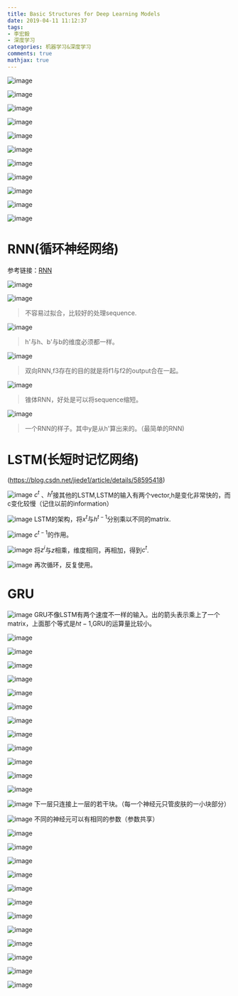 ```yaml
---
title: Basic Structures for Deep Learning Models
date: 2019-04-11 11:12:37
tags:
- 李宏毅
- 深度学习
categories: 机器学习&深度学习
comments: true
mathjax: true
---
```

![image](https://media.githubusercontent.com/media/Tovi-A/tovi-a.github.io/hexo/Additional_Resources/lihongyi-kejian/1.png)

![image](https://media.githubusercontent.com/media/Tovi-A/tovi-a.github.io/hexo/Additional_Resources/lihongyi-kejian/2.png)

![image](https://media.githubusercontent.com/media/Tovi-A/tovi-a.github.io/hexo/Additional_Resources/lihongyi-kejian/3.png)

![image](https://media.githubusercontent.com/media/Tovi-A/tovi-a.github.io/hexo/Additional_Resources/lihongyi-kejian/4.png)

![image](https://media.githubusercontent.com/media/Tovi-A/tovi-a.github.io/hexo/Additional_Resources/lihongyi-kejian/5.png)

![image](https://media.githubusercontent.com/media/Tovi-A/tovi-a.github.io/hexo/Additional_Resources/lihongyi-kejian/6.png)

![image](https://media.githubusercontent.com/media/Tovi-A/tovi-a.github.io/hexo/Additional_Resources/lihongyi-kejian/7.png)

![image](https://media.githubusercontent.com/media/Tovi-A/tovi-a.github.io/hexo/Additional_Resources/lihongyi-kejian/8.png)

![image](https://media.githubusercontent.com/media/Tovi-A/tovi-a.github.io/hexo/Additional_Resources/lihongyi-kejian/9.png)

![image](https://media.githubusercontent.com/media/Tovi-A/tovi-a.github.io/hexo/Additional_Resources/lihongyi-kejian/10.png)

![image](https://media.githubusercontent.com/media/Tovi-A/tovi-a.github.io/hexo/Additional_Resources/lihongyi-kejian/11.png)

# RNN(循环神经网络)
参考链接：[RNN](https://blog.csdn.net/heyongluoyao8/article/details/48636251)

![image](https://media.githubusercontent.com/media/Tovi-A/tovi-a.github.io/hexo/Additional_Resources/lihongyi-kejian/12.png)

![image](https://media.githubusercontent.com/media/Tovi-A/tovi-a.github.io/hexo/Additional_Resources/lihongyi-kejian/13.png)
> 不容易过拟合，比较好的处理sequence.

![image](https://media.githubusercontent.com/media/Tovi-A/tovi-a.github.io/hexo/Additional_Resources/lihongyi-kejian/14.png)
> h'与h、b'与b的维度必须都一样。

![image](https://media.githubusercontent.com/media/Tovi-A/tovi-a.github.io/hexo/Additional_Resources/lihongyi-kejian/15.png)
> 双向RNN,f3存在的目的就是将f1与f2的output合在一起。

![image](https://media.githubusercontent.com/media/Tovi-A/tovi-a.github.io/hexo/Additional_Resources/lihongyi-kejian/16.png)
> 锥体RNN，好处是可以将sequence缩短。

![image](https://media.githubusercontent.com/media/Tovi-A/tovi-a.github.io/hexo/Additional_Resources/lihongyi-kejian/17.png)
> 一个RNN的样子。其中y是从h'算出来的。（最简单的RNN)

# LSTM(长短时记忆网络)
(https://blog.csdn.net/jiede1/article/details/58595418)

![image](https://media.githubusercontent.com/media/Tovi-A/tovi-a.github.io/hexo/Additional_Resources/lihongyi-kejian/18.png)
$c^t$ 、$h^t$接其他的LSTM,LSTM的输入有两个vector,h是变化非常快的，而c变化较慢（记住以前的information）

![image](https://media.githubusercontent.com/media/Tovi-A/tovi-a.github.io/hexo/Additional_Resources/lihongyi-kejian/19.png)
LSTM的架构，将$x^t$与$h^{t-1}$分别乘以不同的matrix.

![image](https://media.githubusercontent.com/media/Tovi-A/tovi-a.github.io/hexo/Additional_Resources/lihongyi-kejian/20.png)
$c^{t-1}$的作用。

![image](https://media.githubusercontent.com/media/Tovi-A/tovi-a.github.io/hexo/Additional_Resources/lihongyi-kejian/21.png)
将$z^i$与$z$相乘，维度相同，再相加，得到$c^t$.

![image](https://media.githubusercontent.com/media/Tovi-A/tovi-a.github.io/hexo/Additional_Resources/lihongyi-kejian/22.png)
再次循环，反复使用。

# GRU

![image](https://media.githubusercontent.com/media/Tovi-A/tovi-a.github.io/hexo/Additional_Resources/lihongyi-kejian/23.png)
GRU不像LSTM有两个速度不一样的输入。出的箭头表示乘上了一个matrix，上面那个等式是$h{t-1}$,GRU的运算量比较小。

![image](https://media.githubusercontent.com/media/Tovi-A/tovi-a.github.io/hexo/Additional_Resources/lihongyi-kejian/24.png)

![image](https://media.githubusercontent.com/media/Tovi-A/tovi-a.github.io/hexo/Additional_Resources/lihongyi-kejian/25.png)

![image](https://media.githubusercontent.com/media/Tovi-A/tovi-a.github.io/hexo/Additional_Resources/lihongyi-kejian/26.png)

![image](https://media.githubusercontent.com/media/Tovi-A/tovi-a.github.io/hexo/Additional_Resources/lihongyi-kejian/27.png)

![image](https://media.githubusercontent.com/media/Tovi-A/tovi-a.github.io/hexo/Additional_Resources/lihongyi-kejian/28.png)

![image](https://media.githubusercontent.com/media/Tovi-A/tovi-a.github.io/hexo/Additional_Resources/lihongyi-kejian/29.png)

![image](https://media.githubusercontent.com/media/Tovi-A/tovi-a.github.io/hexo/Additional_Resources/lihongyi-kejian/30.png)

![image](https://media.githubusercontent.com/media/Tovi-A/tovi-a.github.io/hexo/Additional_Resources/lihongyi-kejian/31.png)

![image](https://media.githubusercontent.com/media/Tovi-A/tovi-a.github.io/hexo/Additional_Resources/lihongyi-kejian/32.png)

![image](https://media.githubusercontent.com/media/Tovi-A/tovi-a.github.io/hexo/Additional_Resources/lihongyi-kejian/33.png)

![image](https://media.githubusercontent.com/media/Tovi-A/tovi-a.github.io/hexo/Additional_Resources/lihongyi-kejian/34.png)

![image](https://media.githubusercontent.com/media/Tovi-A/tovi-a.github.io/hexo/Additional_Resources/lihongyi-kejian/35.png)

![image](https://media.githubusercontent.com/media/Tovi-A/tovi-a.github.io/hexo/Additional_Resources/lihongyi-kejian/36.png)
下一层只连接上一层的若干块。（每一个神经元只管皮肤的一小块部分）

![image](https://media.githubusercontent.com/media/Tovi-A/tovi-a.github.io/hexo/Additional_Resources/lihongyi-kejian/37.png)
不同的神经元可以有相同的参数（参数共享）

![image](https://media.githubusercontent.com/media/Tovi-A/tovi-a.github.io/hexo/Additional_Resources/lihongyi-kejian/38.png)

![image](https://media.githubusercontent.com/media/Tovi-A/tovi-a.github.io/hexo/Additional_Resources/lihongyi-kejian/39.png)

![image](https://media.githubusercontent.com/media/Tovi-A/tovi-a.github.io/hexo/Additional_Resources/lihongyi-kejian/40.png)

![image](https://media.githubusercontent.com/media/Tovi-A/tovi-a.github.io/hexo/Additional_Resources/lihongyi-kejian/41.png)

![image](https://media.githubusercontent.com/media/Tovi-A/tovi-a.github.io/hexo/Additional_Resources/lihongyi-kejian/42.png)

![image](https://media.githubusercontent.com/media/Tovi-A/tovi-a.github.io/hexo/Additional_Resources/lihongyi-kejian/43.png)

![image](https://media.githubusercontent.com/media/Tovi-A/tovi-a.github.io/hexo/Additional_Resources/lihongyi-kejian/44.png)

![image](https://media.githubusercontent.com/media/Tovi-A/tovi-a.github.io/hexo/Additional_Resources/lihongyi-kejian/45.png)

![image](https://media.githubusercontent.com/media/Tovi-A/tovi-a.github.io/hexo/Additional_Resources/lihongyi-kejian/46.png)

![image](https://media.githubusercontent.com/media/Tovi-A/tovi-a.github.io/hexo/Additional_Resources/lihongyi-kejian/47.png)

![image](https://media.githubusercontent.com/media/Tovi-A/tovi-a.github.io/hexo/Additional_Resources/lihongyi-kejian/48.png)

![image](https://media.githubusercontent.com/media/Tovi-A/tovi-a.github.io/hexo/Additional_Resources/lihongyi-kejian/49.png)